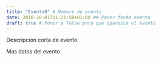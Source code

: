 ```yaml
---
title: "Evento0" # Nombre de evento
date: 2018-10-01T11:21:58+01:00 ## Poner fecha evento
draft: true # Poner a false para que aparezca el evento
---
```


Descripcion corta de evento
<!--more-->
Mas datos del evento

